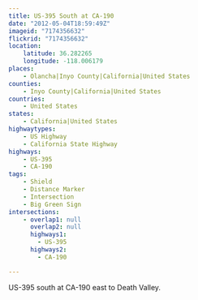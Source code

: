 ```yaml
---
title: US-395 South at CA-190
date: "2012-05-04T18:59:49Z"
imageid: "7174356632"
flickrid: "7174356632"
location:
    latitude: 36.282265
    longitude: -118.006179
places:
    - Olancha|Inyo County|California|United States
counties:
    - Inyo County|California|United States
countries:
    - United States
states:
    - California|United States
highwaytypes:
    - US Highway
    - California State Highway
highways:
    - US-395
    - CA-190
tags:
    - Shield
    - Distance Marker
    - Intersection
    - Big Green Sign
intersections:
    - overlap1: null
      overlap2: null
      highways1:
        - US-395
      highways2:
        - CA-190

---
```

US-395 south at CA-190 east to Death Valley.